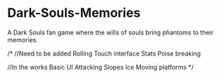 Dark-Souls-Memories
===================

A Dark Souls fan game where the wills of souls bring phantoms to their memories. 

/*
//Need to be added
Rolling
Touch interface
Stats
Poise breaking

//In the works
Basic UI
Attacking
Slopes
Ice
Moving platforms
*/
